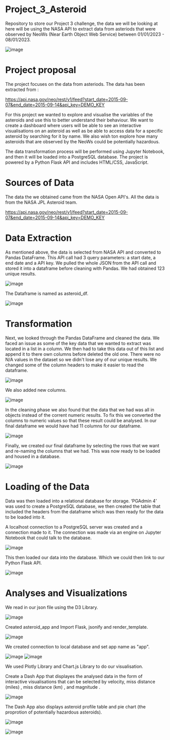# Project_3_Asteroid

Repository to store our Project 3 challenge, the data we will be looking at here will be using the NASA API to extract data from asteriods that were observed by NeoWs (Near Earth Object Web Service) between 01/01/2023 - 08/01/2023. 


![image](https://user-images.githubusercontent.com/115423610/220757716-0e521fab-06d6-4c5d-8ab0-c9140a0f9280.png)


# Project proposal

The project focuses on the data from asteriods. The data has been extracted from :

https://api.nasa.gov/neo/rest/v1/feed?start_date=2015-09-07&end_date=2015-09-14&api_key=DEMO_KEY

For this project we wanted to explore and visualise the variables of the asteroids and use this to better understand their behaviour. We want to create a dashboard where users will be able to see an interactive visualisations on an asteroid as well as be able to access data for a specific asteroid by searching for it by name. We also wish ton explore how many asteroids that are observed by the NeoWs could be potentially hazardous.

The data transformation process will be performed using Jupyter Notebook, and then it will be loaded into a PostgreSQL database.
The project is powered by a Python Flask API and includes HTML/CSS, JavaScript. 

# Sources of Data

The data the we obtained came from the NASA Open API's. All the data is from the NASA JPL Asteroid team.

https://api.nasa.gov/neo/rest/v1/feed?start_date=2015-09-07&end_date=2015-09-14&api_key=DEMO_KEY

# Data Extraction

As mentioned above, the data is selected from NASA API and converted to Pandas DataFrame. This API call had 3 query parameters: a start date, a end date and a API key. We pulled the whole JSON from the API call and stored it into a dataframe before cleaning with Pandas. We had obtained 123 unique results.

![image](https://user-images.githubusercontent.com/115423610/220761730-9971eb07-14a4-46af-95a6-adb18ca40c8a.png)

The Dataframe is named as asteroid_df.

![image](https://user-images.githubusercontent.com/115423610/220762069-5057aaa0-b06f-4cf9-848e-b99da8c9ee25.png)

# Transformation

Next, we looked through the Pandas DataFrame and cleaned the data. We faced an issue as some of the key data that we wanted to extract was located in a list in a column. We then had to take this data out of this list and append it to there own columns before deleted the old one. There were no N/A values in the dataset so we didn't lose any of our unique results. We changed some of the column headers to make it easier to read the dataframe.

![image](https://user-images.githubusercontent.com/115423610/220762601-38c9e601-66a8-4b09-b668-14e33d4975f7.png)

We also added new columns.

![image](https://user-images.githubusercontent.com/115423610/220763311-5ea386f3-a79f-43fc-b3bd-fed276c338c5.png)

In the cleaning phase we also found that the data that we had was all in objects instead of the corrent numeric results. To fix this we converted the columns to numeric values so that these result could be analysed. In our final dataframe we would have had 11 columns for our dataframe.

![image](https://user-images.githubusercontent.com/114998403/221424041-86ad1a71-5fcf-4196-b503-cb7cd3e14c4a.png)

Finally, we created our final dataframe by selecting the rows that we want and re-naming the columns that we had. This was now ready to be loaded and housed in a database.

![image](https://user-images.githubusercontent.com/115423610/220763488-f88d34e5-884b-4964-afac-ae3637cfb544.png)

# Loading of the Data

Data was then loaded into a relational database for storage. ‘PGAdmin 4’ was used to create a PostgreSQL database, we then created the table that included the headers from the dataframe which was then ready for the data to be loaded into it. 

A localhost connection to a PostgreSQL server was created and a connection made to it. The connection was made via an engine on Jupyter Notebook that could talk to the database.

![image](https://user-images.githubusercontent.com/115423610/220764184-15be7380-d9db-45be-b4a5-5530118f7c01.png)

This then loaded our data into the database. Which we could then link to our Python Flask API.

![image](https://user-images.githubusercontent.com/114998403/221425080-6f363fac-8473-46e3-9f58-5255ce001c4a.png)

# Analyses and Visualizations

We read in our json file using the D3 Library. 

![image](https://user-images.githubusercontent.com/115423610/220966990-c215700f-defb-4d05-b5ed-861d86b561e7.png)



Created asteroid_app and Import Flask, jsonify and render_template. 

![image](https://user-images.githubusercontent.com/115423610/220965545-4ba6ac27-1cce-4e75-9e0d-81e92e19df0d.png)


We created connection to local database and set app name as "app". 

![image](https://user-images.githubusercontent.com/115423610/220965723-a2e03eac-3423-40d2-b359-0c991fdaefa3.png)
![image](https://user-images.githubusercontent.com/115423610/220965788-b730e977-c2db-4b90-8db1-147c051bc370.png)

We used Plotly Library and Chart.js Library to do our visualisation.

Create a  Dash App that displayes the analysed data in the form of interactive visualisations that can be selected by velocity, miss distance (miles) , miss distance (km) , and magnitude .

![image](https://user-images.githubusercontent.com/115423610/221004092-0fffa4d7-1ac0-40d5-be26-7c1b7ca6a613.png)


The Dash App also displays asteroid profile table and pie chart (the proprotion of potentially hazardous asteroids). 

![image](https://user-images.githubusercontent.com/115423610/221004121-06278afd-290b-4c50-b452-86fcfd06ae0c.png)


![image](https://user-images.githubusercontent.com/115423610/221004143-8bb26f9f-de8e-4944-b262-80aff4788fb9.png)


